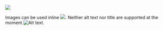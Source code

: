 ![](picture.png)

Images can be used inline ![](https://kaja.tools/comics.gif).
Neither alt text nor title are supported at the moment ![Alt text](donkey.gif "Title").